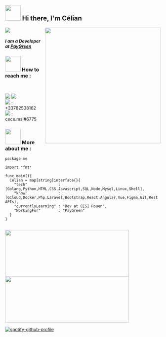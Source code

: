 <h2><img src="https://media.giphy.com/media/3tLfHNBLVmerqGEwHm/giphy.gif" height="50px"/> Hi there, I'm Célian </h2>

![](https://komarev.com/ghpvc/?username=celian-hamon&color=ff69b4)
<img align="right" src="https://media.giphy.com/media/SbIzfdJa9YAxxnHqTe/giphy.gif" width="375px" height="375px">
<h4><em>I am a Developer at <a href="https://www.paygreen.io/">PayGreen</a></em></h4>

<h3 align="left"><img src="https://media.giphy.com/media/3ohs4l3Tlr1rzSNm80/giphy.gif" width="50px" height="50px" />  How to reach me : </h3>

<br />

[<img src="https://img.icons8.com/nolan/50/linkedin.png"/>][linkedin]
[<img src="https://img.icons8.com/nolan/50/new-post.png"/>][mail]
<br/>
<img src="https://img.icons8.com/nolan/32/phonelink-ring.png"/> : +33782538162
<br/>
<img src="https://img.icons8.com/nolan/32/discord-new-logo.png"/> : cece.msi#6775


### <img src="https://media.giphy.com/media/5xaOcLSTZxK69HMrMGc/giphy.gif" width="50px" height="50px"> More about me :

```golang
package me

import "fmt"

func main(){
  Celian = map[string]interface{}{
    "tech"              : [Golang,Python,HTML,CSS,Javascript,SQL,Node,Mysql,Linux,Shell],
    "know'              : [GCloud,Docker,Php,Laravel,Bootstrap,React,Angular,Vue,Figma,Git,Rest APIs],
    "currentlyLearning" : "Dev at CESI Rouen",
    "WorkingFor"        : "PayGreen"
  }
}


```


<img align="center" width="400px" height="150px" src="https://github-readme-stats.vercel.app/api?username=celian-hamon&count_private=true&theme=radical&show_icons=true&include_all_commits=true)"/><img align="center" width="400px" height="150px" src="https://github-readme-stats.vercel.app/api/top-langs/?username=celian-hamon&layout=compact&theme=radical&card_heigth=500"/>

[![spotify-github-profile](https://spotify-github-profile.kittinanx.com/api/view?uid=rv4caqojha0ul90j58qwny5u9&cover_image=true&theme=novatorem&show_offline=true&background_color=121212&interchange=false&bar_color=53b14f&bar_color_cover=false)](https://spotify-github-profile.kittinanx.com/api/view?uid=rv4caqojha0ul90j58qwny5u9&redirect=true)

[github]: https://github.com/skelletondude
[discord]: https://discord.gg/EbFVbBFc
[linkedin]: https://www.linkedin.com/in/celian-hamon/
[mail]: mailto://hamoncelian@gmail.com
[phone]: tel:+33782538162
